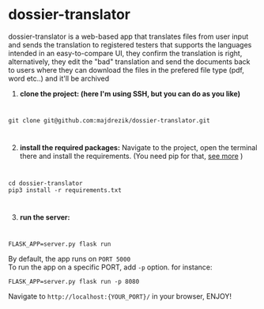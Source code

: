 # dossier-translator

dossier-translator is a web-based app that translates files from user input and sends the translation to registered testers that supports the languages intended in an easy-to-compare UI, they confirm the translation is right, alternatively, they edit the "bad" translation and send the documents back to users where they can download the files in the prefered file type (pdf, word etc..) and it'll be archived 

1. **clone the project: (here I'm using SSH, but you can do as you like)**

#

    git clone git@github.com:majdrezik/dossier-translator.git

#

2. **install the required packages:**
Navigate to the project, open the terminal there and install the requirements. (You need pip for that, [see more](https://pip.pypa.io/en/stable/cli/pip_install/) )
#

    cd dossier-translator
    pip3 install -r requirements.txt

#

3. **run the server:**

#

    FLASK_APP=server.py flask run
    
By default, the app runs on `PORT 5000` <br>
To run the app on a specific PORT, add `-p` option. for instance:

    FLASK_APP=server.py flask run -p 8080

Navigate to `http://localhost:{YOUR_PORT}/` in your browser, ENJOY!
